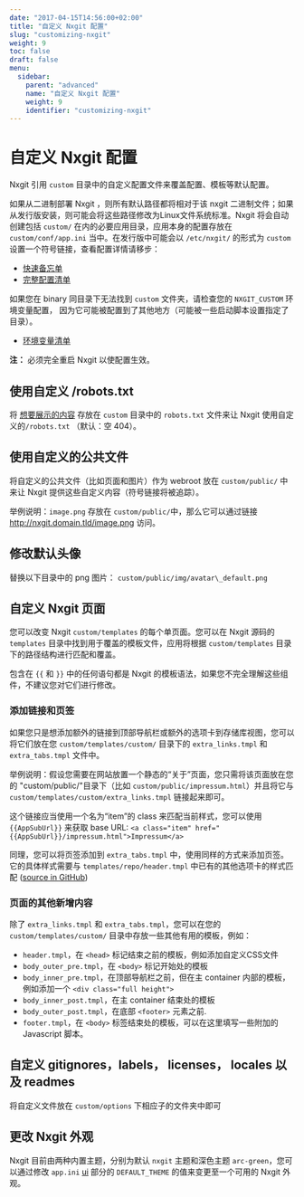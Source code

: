 ```yaml
---
date: "2017-04-15T14:56:00+02:00"
title: "自定义 Nxgit 配置"
slug: "customizing-nxgit"
weight: 9
toc: false
draft: false
menu:
  sidebar:
    parent: "advanced"
    name: "自定义 Nxgit 配置"
    weight: 9
    identifier: "customizing-nxgit"
---
```


# 自定义 Nxgit 配置

Nxgit 引用 `custom` 目录中的自定义配置文件来覆盖配置、模板等默认配置。

如果从二进制部署 Nxgit ，则所有默认路径都将相对于该 nxgit 二进制文件；如果从发行版安装，则可能会将这些路径修改为Linux文件系统标准。Nxgit
将会自动创建包括 `custom/` 在内的必要应用目录，应用本身的配置存放在
`custom/conf/app.ini` 当中。在发行版中可能会以 `/etc/nxgit/` 的形式为 `custom` 设置一个符号链接，查看配置详情请移步：

- [快速备忘单](https://docs.nxgit.io/en-us/config-cheat-sheet/)
- [完整配置清单](https://github.com/khulnasoft/nxgit/blob/master/custom/conf/app.ini.sample)

如果您在 binary 同目录下无法找到 `custom` 文件夹，请检查您的 `NXGIT_CUSTOM`
环境变量配置， 因为它可能被配置到了其他地方（可能被一些启动脚本设置指定了目录）。

- [环境变量清单](https://docs.nxgit.io/en-us/specific-variables/)

**注：** 必须完全重启 Nxgit 以使配置生效。

## 使用自定义 /robots.txt

将 [想要展示的内容](http://www.robotstxt.org/) 存放在 `custom` 目录中的
`robots.txt` 文件来让 Nxgit 使用自定义的`/robots.txt` （默认：空 404）。

## 使用自定义的公共文件

将自定义的公共文件（比如页面和图片）作为 webroot 放在 `custom/public/` 中来让 Nxgit 提供这些自定义内容（符号链接将被追踪）。

举例说明：`image.png` 存放在 `custom/public/`中，那么它可以通过链接 http://nxgit.domain.tld/image.png 访问。

## 修改默认头像

替换以下目录中的 png 图片： `custom/public/img/avatar\_default.png`

## 自定义 Nxgit 页面

您可以改变 Nxgit `custom/templates` 的每个单页面。您可以在 Nxgit 源码的 `templates` 目录中找到用于覆盖的模板文件，应用将根据
`custom/templates` 目录下的路径结构进行匹配和覆盖。

包含在 `{{` 和 `}}` 中的任何语句都是 Nxgit 的模板语法，如果您不完全理解这些组件，不建议您对它们进行修改。

### 添加链接和页签

如果您只是想添加额外的链接到顶部导航栏或额外的选项卡到存储库视图，您可以将它们放在您 `custom/templates/custom/` 目录下的 `extra_links.tmpl` 和 `extra_tabs.tmpl` 文件中。

举例说明：假设您需要在网站放置一个静态的“关于”页面，您只需将该页面放在您的
"custom/public/"目录下（比如 `custom/public/impressum.html`）并且将它与 `custom/templates/custom/extra_links.tmpl` 链接起来即可。

这个链接应当使用一个名为“item”的 class 来匹配当前样式，您可以使用 `{{AppSubUrl}}` 来获取 base URL:
`<a class="item" href="{{AppSubUrl}}/impressum.html">Impressum</a>`

同理，您可以将页签添加到 `extra_tabs.tmpl` 中，使用同样的方式来添加页签。它的具体样式需要与
`templates/repo/header.tmpl` 中已有的其他选项卡的样式匹配
([source in GitHub](https://github.com/khulnasoft/nxgit/blob/master/templates/repo/header.tmpl))

### 页面的其他新增内容

除了 `extra_links.tmpl` 和 `extra_tabs.tmpl`，您可以在您的 `custom/templates/custom/` 目录中存放一些其他有用的模板，例如：

- `header.tmpl`，在 `<head>` 标记结束之前的模板，例如添加自定义CSS文件
- `body_outer_pre.tmpl`，在 `<body>` 标记开始处的模板
- `body_inner_pre.tmpl`，在顶部导航栏之前，但在主 container 内部的模板，例如添加一个 `<div class="full height">`
- `body_inner_post.tmpl`，在主 container 结束处的模板
- `body_outer_post.tmpl`，在底部 `<footer>` 元素之前.
- `footer.tmpl`，在 `<body>` 标签结束处的模板，可以在这里填写一些附加的 Javascript 脚本。

## 自定义 gitignores，labels， licenses， locales 以及 readmes

将自定义文件放在 `custom/options` 下相应子的文件夹中即可

## 更改 Nxgit 外观

Nxgit 目前由两种内置主题，分别为默认 `nxgit` 主题和深色主题 `arc-green`，您可以通过修改
`app.ini` [ui](https://docs.nxgit.io/en-us/config-cheat-sheet/#ui-ui) 部分的 `DEFAULT_THEME` 的值来变更至一个可用的 Nxgit 外观。
